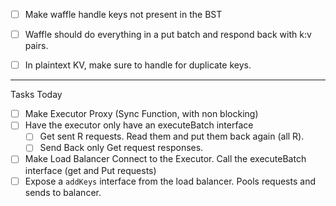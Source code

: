 

- [ ] Make waffle handle keys not present in the BST
- [ ] Waffle should do everything in a put batch and respond back with k:v pairs. 
- [ ] In plaintext KV, make sure to handle for duplicate keys. 




---

Tasks Today
- [ ] Make Executor Proxy (Sync Function, with non blocking)
- [ ] Have the executor only have an executeBatch interface
	- [ ] Get sent R requests. Read them and put them back again (all R). 
	- [ ] Send Back only Get request responses. 
- [ ] Make Load Balancer Connect to the Executor. Call the executeBatch interface (get and Put requests)
- [ ] Expose a `addKeys` interface from the load balancer. Pools requests and sends to balancer. 